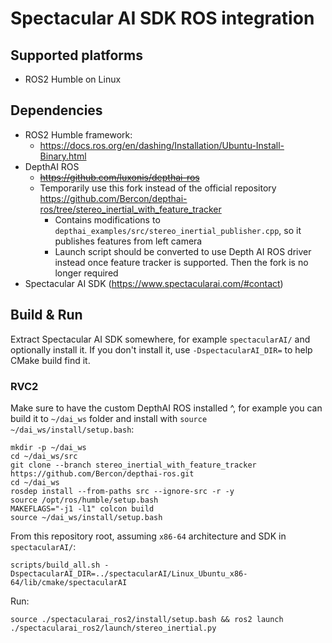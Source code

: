 # Spectacular AI SDK ROS integration

## Supported platforms

* ROS2 Humble on Linux

## Dependencies

* ROS2 Humble framework:
    * https://docs.ros.org/en/dashing/Installation/Ubuntu-Install-Binary.html
* DepthAI ROS
    * ~~https://github.com/luxonis/depthai-ros~~
    * Temporarily use this fork instead of the official repository https://github.com/Bercon/depthai-ros/tree/stereo_inertial_with_feature_tracker
        * Contains modifications to `depthai_examples/src/stereo_inertial_publisher.cpp`, so it publishes features from left camera
        * Launch script should be converted to use Depth AI ROS driver instead once feature tracker is supported. Then the fork is no longer required
* Spectacular AI SDK (https://www.spectacularai.com/#contact)

## Build & Run

Extract Spectacular AI SDK somewhere, for example `spectacularAI/` and optionally install it. If you don't install it, use `-DspectacularAI_DIR=` to help CMake build find it.

### RVC2

Make sure to have the custom DepthAI ROS installed ^, for example you can build it to `~/dai_ws` folder and install with `source ~/dai_ws/install/setup.bash`:
```
mkdir -p ~/dai_ws
cd ~/dai_ws/src
git clone --branch stereo_inertial_with_feature_tracker https://github.com/Bercon/depthai-ros.git
cd ~/dai_ws
rosdep install --from-paths src --ignore-src -r -y
source /opt/ros/humble/setup.bash
MAKEFLAGS="-j1 -l1" colcon build
source ~/dai_ws/install/setup.bash
```

From this repository root, assuming `x86-64` architecture and SDK in `spectacularAI/`:
```
scripts/build_all.sh -DspectacularAI_DIR=../spectacularAI/Linux_Ubuntu_x86-64/lib/cmake/spectacularAI
```

Run:
```
source ./spectacularai_ros2/install/setup.bash && ros2 launch ./spectacularai_ros2/launch/stereo_inertial.py
```
